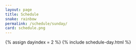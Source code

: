 ```yaml
---
layout: page
title: Schedule
snake: rainbow
permalink: /schedule/sunday/
card: schedule.png
---
```

{% assign dayindex = 2 %}
{% include schedule-day.html %}
